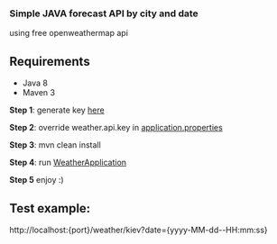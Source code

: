### Simple JAVA forecast API by city and date
using free openweathermap api

## Requirements
* Java 8
* Maven 3

**Step 1**: generate key [here](https://openweathermap.org/) 

**Step 2**: override weather.api.key in [application.properties](src/main/resources/application.properties)

**Step 3**: mvn clean install

**Step 4**: run [WeatherApplication](src/main/java/com/example/weather/WeatherApplication.java)

**Step 5** enjoy :)

## Test example:
http://localhost:{port}/weather/kiev?date={yyyy-MM-dd--HH:mm:ss}


